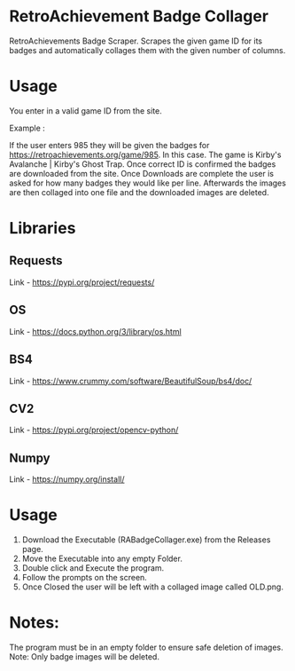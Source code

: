 # RetroAchievement Badge Collager
RetroAchievements Badge Scraper. Scrapes the given game ID for its badges and automatically collages them with the given number of columns.

# Usage
You enter in a valid game ID from the site. 

Example : 

If the user enters 985 they will be given the badges for https://retroachievements.org/game/985.
In this case. The game is Kirby's Avalanche | Kirby's Ghost Trap.
Once correct ID is confirmed the badges are downloaded from the site.
Once Downloads are complete the user is asked for how many badges they would like per line.
Afterwards the images are then collaged into one file and the downloaded images are deleted.

# Libraries
## Requests
Link - https://pypi.org/project/requests/
## OS
Link - https://docs.python.org/3/library/os.html
## BS4
Link - https://www.crummy.com/software/BeautifulSoup/bs4/doc/
## CV2
Link - https://pypi.org/project/opencv-python/
## Numpy
Link - https://numpy.org/install/

# Usage

1. Download the Executable (RABadgeCollager.exe) from the Releases page.
2. Move the Executable into any empty Folder.
3. Double click and Execute the program.
4. Follow the prompts on the screen.
5. Once Closed the user will be left with a collaged image called OLD.png.

# Notes:
The program must be in an empty folder to ensure safe deletion of images. Note: Only badge images will be deleted.



